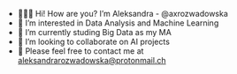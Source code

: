 - 👩🏼‍💻 Hi! How are you? I’m Aleksandra - @axrozwadowska
- 🦾 I’m interested in Data Analysis and Machine Learning
- 🌱 I’m currently studing Big Data as my MA
- 🧮 I’m looking to collaborate on AI projects
- 📩 Please feel free to contact me at aleksandrarozwadowska@protonmail.ch 

<!---
axrozwadowska/axrozwadowska is a ✨ special ✨ repository because its `README.md` (this file) appears on your GitHub profile.
You can click the Preview link to take a look at your changes.
--->
